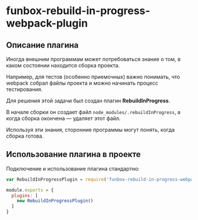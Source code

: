 # funbox-rebuild-in-progress-webpack-plugin

## Описание плагина

Иногда внешним программам может потребоваться знание о том, в каком состоянии находится сборка проекта.

Например, для тестов (особенно приемочных) важно понимать, что webpack собрал файлы проекта и можно начинать процесс тестирования.

Для решения этой задачи был создан плагин **RebuildInProgress**.

В начале сборки он создает файл `node_modules/.rebuildInProgress`, а когда сборка окончена — удаляет этот файл.

Используя эти знания, сторонние программы могут понять, когда сборка готова.

## Использование плагина в проекте

Подключение и использование плагина стандартно:

```javascript
var RebuildInProgressPlugin = require('funbox-rebuild-in-progress-webpack-plugin');

module.exports = {
  plugins: [
    new RebuildInProgressPlugin()
  ]
}
```
